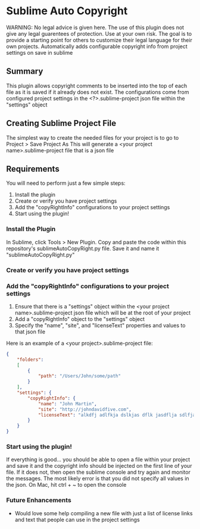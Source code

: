 # Sublime Auto Copyright
WARNING: No legal advice is given here. The use of this plugin does not give any legal guarentees of protection. Use at your own risk. The goal is to provide a starting point for others to customize their legal language for their own projects.
Automatically adds configurable copyright info from project settings on save in sublime

## Summary
This plugin allows copyright comments to be inserted into the top of each file as it is saved if it already does not exist. The configurations come from configured project settings in the <?>.sublime-project json file within the "settings" object

## Creating Sublime Project File
The simplest way to create the needed files for your project is to go to Project > Save Project As
This will generate a \<your project name\>.sublime-project file that is a json file


## Requirements

You will need to perform just a few simple steps:

1. Install the plugin
2. Create or verify you have project settings
3. Add the "copyRightInfo" configurations to your project settings
4. Start using the plugin!

### Install the Plugin
In Sublime, click Tools > New Plugin. Copy and paste the code within this repository's sublimeAutoCopyRight.py file. Save it and name it "sublimeAutoCopyRight.py"


### Create or verify you have project settings


### Add the "copyRightInfo" configurations to your project settings

1. Ensure that there is a "settings" object within the \<your project name\>.sublime-project json file which will be at the root of your project
2. Add a "copyRightInfo" object to the "settings" object
3. Specify the "name", "site", and "licenseText" properties and values to that json file

Here is an example of a \<your project\>.sublime-project file:

```json
{
    "folders":
    [
        {
            "path": "/Users/John/some/path"
        }
    ],
    "settings": {
        "copyRightInfo": {
            "name": "John Martin",
            "site": "http://johndavidfive.com",
            "licenseText": "alkdfj adlfkja dslkjas dflk jasdflja sdlfjasdfyasofdlj asldfjkasdlkfj alsdfjlasdkjf las"
        }
    }
}
```

### Start using the plugin!

If everything is good... you should be able to open a file within your project and save it and the copyright info should be injected on the first line of your file.
If it does not, then open the sublime console and try again and monitor the messages. The most likely error is that you did not specify all values in the json.
On Mac, hit ctrl + ~ to open the console


### Future Enhancements

* Would love some help compiling a new file with just a list of license links and text that people can use in the project settings



